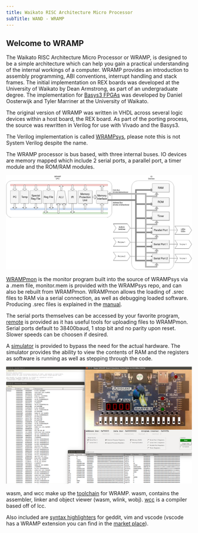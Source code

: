 ```yaml
---
title: Waikato RISC Architecture Micro Processor
subTitle: WAND - WRAMP
---
```


## Welcome to WRAMP

The Waikato RISC Architecture Micro Processor or WRAMP, is designed to be a simple architecture which can help you gain a practical understanding of the internal workings of a computer.
WRAMP provides an introduction to assembly programming, ABI conventions, interrupt handling and stack frames.
The initial implementation on REX boards was developed at the University of Waikato by Dean Armstrong, as part of an undergraduate degree. The implementation for [Basys3 FPGAs](https://reference.digilentinc.com/reference/programmable-logic/basys-3/start?redirect=1) was developed by Daniel Oosterwijk and Tyler Marriner at the University of Waikato.

The original version of WRAMP was written in VHDL across several logic devices within a host board, the REX board.
As part of the porting process, the source was rewritten in Verilog for use with Vivado and the Basys3.

The Verilog implementation is called [WRAMPsys](https://github.com/wandwramp/WRAMPsys), please note this is not System Verilog despite the name. 

The WRAMP processor is bus based, with three internal buses.
IO devices are memory mapped which include 2 serial ports, a parallel port, a timer module and the ROM/RAM modules.

![WRAMP architecture](assets/WRAMParch.png)

[WRAMPmon](https://github.com/wandwramp/WRAMPmon) is the monitor program built into the source of WRAMPsys via a .mem file, monitor.mem is provided with the WRAMPsys repo, and can also be rebuilt from WRAMPmon.
WRAMPmon allows the loading of .srec files to RAM via a serial connection, as well as debugging loaded software.
Producing .srec files is explained in the [manual](/assets/book.pdf).

The serial ports themselves can be accessed by your favorite program, [remote](https://github.com/wandwramp/remote) is provided as it has useful tools for uploading files to WRAMPmon.
Serial ports default to 38400baud, 1 stop bit and no parity upon reset.
Slower speeds can be choosen if desired.

A [simulator](https://github.com/wandwramp/wsim) is provided to bypass the need for the actual hardware.
The simulator provides the ability to view the contents of RAM and the registers as software is running as well as stepping through the code.

![wsim example](assets/wsim.png)

wasm, and wcc make up the [toolchain](https://github.com/wandwramp/toolchain) for WRAMP.
wasm, contains the assembler, linker and object viewer (wasm, wlink, wobj).
[wcc](https://github.com/wandwramp/wcc) is a compiler based off of lcc.

Also included are [syntax highlighters](https://github.com/wandwramp/syntax-highlighting) for geddit, vim and vscode (vscode has a WRAMP extension you can find in the [market place](https://marketplace.visualstudio.com/items?itemName=wanduow.wramp-syntax)).


